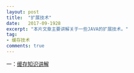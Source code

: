 ```yaml
---
layout: post
title:  "扩展技术"
date:   2017-09-1928
excerpt: "本片文章主要讲解关于一些JAVA的扩展技术。"
tag:
- 缓存技术
comments: true
---
```


一：[缓存知识讲解](https://jackieliutao.github.io/javaStudyRoute/pages/扩展技术/缓存技术/cache/)
